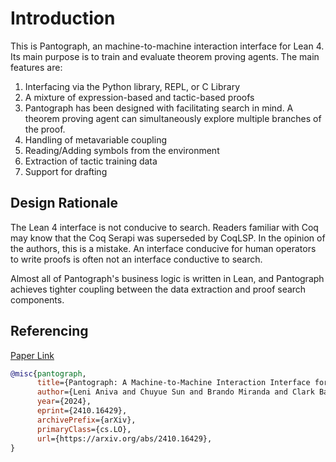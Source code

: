# Introduction

This is Pantograph, an machine-to-machine interaction interface for Lean 4.
Its main purpose is to train and evaluate theorem proving agents. The main
features are:
1. Interfacing via the Python library, REPL, or C Library
2. A mixture of expression-based and tactic-based proofs
3. Pantograph has been designed with facilitating search in mind. A theorem
   proving agent can simultaneously explore multiple branches of the proof.
4. Handling of metavariable coupling
5. Reading/Adding symbols from the environment
6. Extraction of tactic training data
7. Support for drafting

## Design Rationale

The Lean 4 interface is not conducive to search. Readers familiar with Coq may
know that the Coq Serapi was superseded by CoqLSP. In the opinion of the
authors, this is a mistake. An interface conducive for human operators to write
proofs is often not an interface conductive to search.

Almost all of Pantograph's business logic is written in Lean, and Pantograph
achieves tighter coupling between the data extraction and proof search
components.

## Referencing

[Paper Link](https://arxiv.org/abs/2410.16429)

```bib
@misc{pantograph,
      title={Pantograph: A Machine-to-Machine Interaction Interface for Advanced Theorem Proving, High Level Reasoning, and Data Extraction in Lean 4},
      author={Leni Aniva and Chuyue Sun and Brando Miranda and Clark Barrett and Sanmi Koyejo},
      year={2024},
      eprint={2410.16429},
      archivePrefix={arXiv},
      primaryClass={cs.LO},
      url={https://arxiv.org/abs/2410.16429},
}
```
